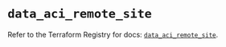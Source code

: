 # `data_aci_remote_site`

Refer to the Terraform Registry for docs: [`data_aci_remote_site`](https://registry.terraform.io/providers/ciscodevnet/aci/2.17.0/docs/data-sources/remote_site).
